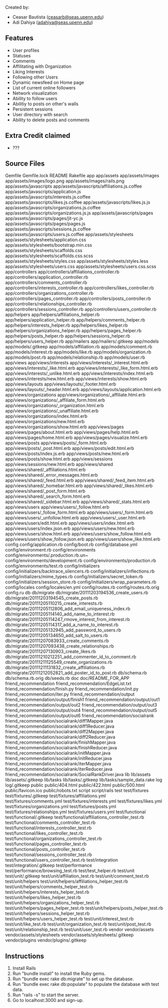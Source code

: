 Created by:
* Ceasar Bautista (ceasarb@seas.upenn.edu)
* Adi Dahiya (adahiya@seas.upenn.edu)

Features
--------
* User profiles
* Statuses
* Comments
* Affilitating with Organization
* Liking Interests
* Following other Users
* Dynamic newsfeed on Home page
* List of current online followers
* Network visualization
* Ability to follow users
* Abilitiy to posts on other's walls
* Persistent sessions
* User directory with search
* Ability to delete posts and comments
 

Extra Credit claimed
--------------------
* ???


Source Files
------------
Gemfile
Gemfile.lock
README
Rakefile
app
app/assets
app/assets/images
app/assets/images/logo.png
app/assets/images/rails.png
app/assets/javascripts
app/assets/javascripts/affiliations.js.coffee
app/assets/javascripts/application.js
app/assets/javascripts/interests.js.coffee
app/assets/javascripts/likes.js.coffee
app/assets/javascripts/likes.js.js
app/assets/javascripts/organizations.js.coffee
app/assets/javascripts/organizations.js.js
app/assets/javascripts/pages
app/assets/javascripts/pages/jit-yc.js
app/assets/javascripts/pages/pages.js
app/assets/javascripts/sessions.js.coffee
app/assets/javascripts/users.js.coffee
app/assets/stylesheets
app/assets/stylesheets/application.css
app/assets/stylesheets/bootstrap.min.css
app/assets/stylesheets/scaffolds.css
app/assets/stylesheets/scaffolds.css.scss
app/assets/stylesheets/styles.css
app/assets/stylesheets/styles.less
app/assets/stylesheets/users.css
app/assets/stylesheets/users.css.scss
app/controllers
app/controllers/affiliations_controller.rb
app/controllers/application_controller.rb
app/controllers/comments_controller.rb
app/controllers/interests_controller.rb
app/controllers/likes_controller.rb
app/controllers/organizations_controller.rb
app/controllers/pages_controller.rb
app/controllers/posts_controller.rb
app/controllers/relationships_controller.rb
app/controllers/sessions_controller.rb
app/controllers/users_controller.rb
app/helpers
app/helpers/affiliations_helper.rb
app/helpers/application_helper.rb
app/helpers/comments_helper.rb
app/helpers/interests_helper.rb
app/helpers/likes_helper.rb
app/helpers/organizations_helper.rb
app/helpers/pages_helper.rb
app/helpers/posts_helper.rb
app/helpers/sessions_helper.rb
app/helpers/users_helper.rb
app/mailers
app/mailers/.gitkeep
app/models
app/models/.gitkeep
app/models/affiliation.rb
app/models/comment.rb
app/models/interest.rb
app/models/like.rb
app/models/organization.rb
app/models/post.rb
app/models/relationship.rb
app/models/user.rb
app/views
app/views/interests
app/views/interests/_interest.html.erb
app/views/interests/_like.html.erb
app/views/interests/_like_form.html.erb
app/views/interests/_unlike.html.erb
app/views/interests/index.html.erb
app/views/interests/new.html.erb
app/views/interests/show.html.erb
app/views/layouts
app/views/layouts/_footer.html.erb
app/views/layouts/_header.html.erb
app/views/layouts/application.html.erb
app/views/organizations
app/views/organizations/_affiliate.html.erb
app/views/organizations/_affiliate_form.html.erb
app/views/organizations/_organization.html.erb
app/views/organizations/_unaffiliate.html.erb
app/views/organizations/index.html.erb
app/views/organizations/new.html.erb
app/views/organizations/show.html.erb
app/views/pages
app/views/pages/about.html.erb
app/views/pages/help.html.erb
app/views/pages/home.html.erb
app/views/pages/visualize.html.erb
app/views/posts
app/views/posts/_form.html.erb
app/views/posts/_post.html.erb
app/views/posts/edit.html.erb
app/views/posts/index.js.erb
app/views/posts/new.html.erb
app/views/posts/show.html.erb
app/views/sessions
app/views/sessions/new.html.erb
app/views/shared
app/views/shared/_affiliations.html.erb
app/views/shared/_error_messages.html.erb
app/views/shared/_feed.html.erb
app/views/shared/_feed_item.html.erb
app/views/shared/_homebar.html.erb
app/views/shared/_likes.html.erb
app/views/shared/_post_form.html.erb
app/views/shared/_search_form.html.erb
app/views/shared/_sidebar.html.erb
app/views/shared/_stats.html.erb
app/views/users
app/views/users/_follow.html.erb
app/views/users/_follow_form.html.erb
app/views/users/_form.html.erb
app/views/users/_unfollow.html.erb
app/views/users/_user.html.erb
app/views/users/edit.html.erb
app/views/users/index.html.erb
app/views/users/index.json.erb
app/views/users/new.html.erb
app/views/users/show.html.erb
app/views/users/show_follow.html.erb
app/views/users/show_follow.json.erb
app/views/users/show_like.html.erb
config
config/application.rb
config/boot.rb
config/database.yml
config/environment.rb
config/environments
config/environments/.production.rb.un~
config/environments/development.rb
config/environments/production.rb
config/environments/test.rb
config/initializers
config/initializers/backtrace_silencers.rb
config/initializers/inflections.rb
config/initializers/mime_types.rb
config/initializers/secret_token.rb
config/initializers/session_store.rb
config/initializers/wrap_parameters.rb
config/locales
config/locales/en.yml
config/routes.rb
config/routes.rb.orig
config.ru
db
db/migrate
db/migrate/20111203194536_create_users.rb
db/migrate/20111203194545_create_posts.rb
db/migrate/20111205110215_create_interests.rb
db/migrate/20111205112806_add_email_uniqueness_index.rb
db/migrate/20111205114140_add_name_to_interest.rb
db/migrate/20111205114247_rmove_interest_from_interest.rb
db/migrate/20111205114317_add_a_name_to_interest.rb
db/migrate/20111205132945_add_password_to_users.rb
db/migrate/20111205134650_add_salt_to_users.rb
db/migrate/20111207083933_create_comments.rb
db/migrate/20111207093438_create_relationships.rb
db/migrate/20111207130903_create_likes.rb
db/migrate/20111210212251_add_commenter_id_to_comment.rb
db/migrate/20111211125549_create_organizations.rb
db/migrate/20111211131832_create_affiliations.rb
db/migrate/20111212052821_add_poster_id_to_post.rb
db/schema.rb
db/schema.rb.orig
db/seeds.rb
doc
doc/README_FOR_APP
friend_recommendation
friend_recommendation/EdgeList.txt
friend_recommendation/finish.py
friend_recommendation/init.py
friend_recommendation/iter.py
friend_recommendation/output
friend_recommendation/output/finish1
friend_recommendation/output/out1
friend_recommendation/output/out2
friend_recommendation/output/out3
friend_recommendation/output/out4
friend_recommendation/output/out5
friend_recommendation/output/out6
friend_recommendation/socialrank
friend_recommendation/socialrank/diff1Mapper.java
friend_recommendation/socialrank/diff1Reducer.java
friend_recommendation/socialrank/diff2Mapper.java
friend_recommendation/socialrank/diff2Reducer.java
friend_recommendation/socialrank/finishMapper.java
friend_recommendation/socialrank/finishReducer.java
friend_recommendation/socialrank/initMapper.java
friend_recommendation/socialrank/initReducer.java
friend_recommendation/socialrank/iterMapper.java
friend_recommendation/socialrank/iterReducer.java
friend_recommendation/socialrank/SocialRankDriver.java
lib
lib/assets
lib/assets/.gitkeep
lib/tasks
lib/tasks/.gitkeep
lib/tasks/sample_data.rake
log
log/.gitkeep
public
public/404.html
public/422.html
public/500.html
public/favicon.ico
public/robots.txt
script
script/rails
test
test/fixtures
test/fixtures/.gitkeep
test/fixtures/affiliations.yml
test/fixtures/comments.yml
test/fixtures/interests.yml
test/fixtures/likes.yml
test/fixtures/organizations.yml
test/fixtures/posts.yml
test/fixtures/relationships.yml
test/fixtures/users.yml
test/functional
test/functional/.gitkeep
test/functional/affiliations_controller_test.rb
test/functional/comments_controller_test.rb
test/functional/interests_controller_test.rb
test/functional/likes_controller_test.rb
test/functional/organizations_controller_test.rb
test/functional/pages_controller_test.rb
test/functional/posts_controller_test.rb
test/functional/sessions_controller_test.rb
test/functional/users_controller_test.rb
test/integration
test/integration/.gitkeep
test/performance
test/performance/browsing_test.rb
test/test_helper.rb
test/unit
test/unit/.gitkeep
test/unit/affiliation_test.rb
test/unit/comment_test.rb
test/unit/helpers
test/unit/helpers/affiliations_helper_test.rb
test/unit/helpers/comments_helper_test.rb
test/unit/helpers/interests_helper_test.rb
test/unit/helpers/likes_helper_test.rb
test/unit/helpers/organizations_helper_test.rb
test/unit/helpers/pages_helper_test.rb
test/unit/helpers/posts_helper_test.rb
test/unit/helpers/sessions_helper_test.rb
test/unit/helpers/users_helper_test.rb
test/unit/interest_test.rb
test/unit/like_test.rb
test/unit/organization_test.rb
test/unit/post_test.rb
test/unit/relationship_test.rb
test/unit/user_test.rb
vendor
vendor/assets
vendor/assets/stylesheets
vendor/assets/stylesheets/.gitkeep
vendor/plugins
vendor/plugins/.gitkeep


Instructions
------------
1. Install Rails
2. Run "bundle install" to install the Ruby gems.
3. Run "bundle exec rake db:migrate" to set up the database.
4. Run "bundle exec rake db:populate" to populate the database with test data.
5. Run "rails -s" to start the server.
6. Go to localhost:3000 and sign-up.

